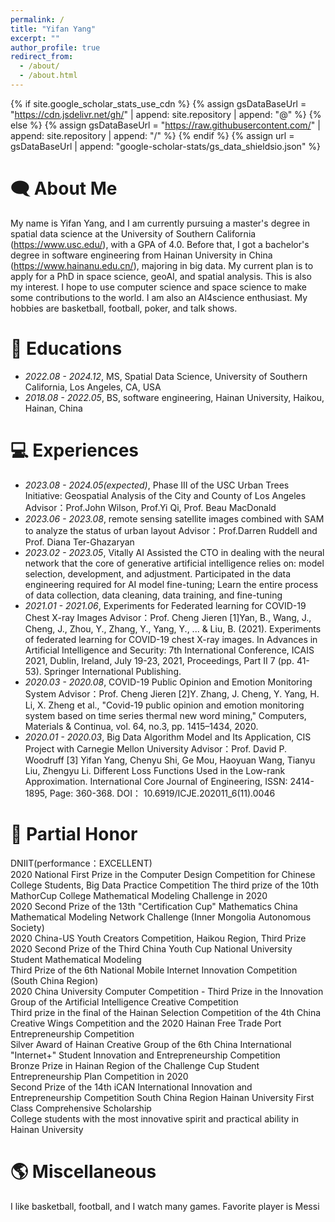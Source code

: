```yaml
---
permalink: /
title: "Yifan Yang"
excerpt: ""
author_profile: true
redirect_from: 
  - /about/
  - /about.html
---
```


{% if site.google_scholar_stats_use_cdn %}
{% assign gsDataBaseUrl = "https://cdn.jsdelivr.net/gh/" | append: site.repository | append: "@" %}
{% else %}
{% assign gsDataBaseUrl = "https://raw.githubusercontent.com/" | append: site.repository | append: "/" %}
{% endif %}
{% assign url = gsDataBaseUrl | append: "google-scholar-stats/gs_data_shieldsio.json" %}

<span class='anchor' id='about-me'></span>

# 🗨 About Me
My name is Yifan Yang, and I am currently pursuing a master's degree in spatial data science at the University of Southern California (https://www.usc.edu/), with a GPA of 4.0. Before that, I got a bachelor's degree in software engineering from Hainan University in China (https://www.hainanu.edu.cn/), majoring in big data. My current plan is to apply for a PhD in space science, geoAI, and spatial analysis. This is also my interest. I hope to use computer science and space science to make some contributions to the world. I am also an AI4science enthusiast. My hobbies are basketball, football, poker, and talk shows.

# 📖 Educations
- *2022.08 - 2024.12*, MS, Spatial Data Science, University of Southern California, Los Angeles, CA, USA
- *2018.08 - 2022.05*, BS, software engineering, Hainan University, Haikou, Hainan, China

# 💻 Experiences
- *2023.08 - 2024.05(expected)*, Phase III of the USC Urban Trees Initiative: Geospatial Analysis of the City and County of Los Angeles
   Advisor：Prof.John Wilson, Prof.Yi Qi, Prof. Beau MacDonald
- *2023.06 - 2023.08*, remote sensing satellite images combined with SAM to analyze the status of urban layout
   Advisor：Prof.Darren Ruddell and Prof. Diana Ter-Ghazaryan
- *2023.02 - 2023.05*, Vitally AI
   Assisted the CTO in dealing with the neural network that the core of generative artificial intelligence relies on: model selection, development, and adjustment.
   Participated in the data engineering required for AI model fine-tuning; Learn the entire process of data collection, data cleaning, data training, and fine-tuning
- *2021.01 - 2021.06*, Experiments for Federated learning for COVID-19 Chest X-ray Images
   Advisor：Prof. Cheng Jieren
[1]Yan, B., Wang, J., Cheng, J., Zhou, Y., Zhang, Y., Yang, Y., ... & Liu, B. (2021). Experiments of federated learning for COVID-19 chest X-ray images. In Advances in Artificial Intelligence and Security: 7th International Conference, ICAIS 2021, Dublin, Ireland, July 19-23, 2021, Proceedings, Part II 7 (pp. 41-53). Springer International Publishing.
- *2020.03 - 2020.08*, COVID-19 Public Opinion and Emotion Monitoring System
   Advisor：Prof. Cheng Jieren
[2]Y. Zhang, J. Cheng, Y. Yang, H. Li, X. Zheng et al., "Covid-19 public opinion and emotion monitoring system based on time series thermal new word mining," Computers, Materials & Continua, vol. 64, no.3, pp. 1415–1434, 2020.
- *2020.01 - 2020.03*, Big Data Algorithm Model and Its Application, CIS Project with Carnegie Mellon University
   Advisor：Prof. David P. Woodruff
[3] Yifan Yang, Chenyu Shi, Ge Mou, Haoyuan Wang, Tianyu Liu, Zhengyu Li. Different Loss Functions Used in the Low-rank Approximation. International Core Journal of Engineering, ISSN: 2414-1895, Page: 360-368. DOI： 10.6919/ICJE.202011_6(11).0046

# 👑 Partial Honor
DNIIT(performance：EXCELLENT)                                                                                                                                              
2020 National First Prize in the Computer Design Competition for Chinese College Students, Big Data Practice Competition                                                      The third prize of the 10th MathorCup College Mathematical Modeling Challenge in 2020                               
2020 Second Prize of the 13th "Certification Cup" Mathematics China Mathematical Modeling Network Challenge (Inner Mongolia Autonomous Society)                               
2020 China-US Youth Creators Competition, Haikou Region, Third Prize                                                        
2020 Second Prize of the Third China Youth Cup National University Student Mathematical Modeling           
Third Prize of the 6th National Mobile Internet Innovation Competition (South China Region)                           
2020 China University Computer Competition - Third Prize in the Innovation Group of the Artificial Intelligence
Creative Competition                                                                                                                                              
Third prize in the final of the Hainan Selection Competition of the 4th China Creative Wings Competition and the
2020 Hainan Free Trade Port Entrepreneurship Competition                                                                                
Silver Award of Hainan Creative Group of the 6th China International "Internet+" Student Innovation and
Entrepreneurship Competition                                                                                                                              
Bronze Prize in Hainan Region of the Challenge Cup Student Entrepreneurship Plan Competition in 2020       
Second Prize of the 14th iCAN International Innovation and Entrepreneurship Competition South China Region
Hainan University First Class Comprehensive Scholarship                                                                                   
College students with the most innovative spirit and practical ability in Hainan University                               

# 🌎 Miscellaneous
[comment]: <> ( I am recording some of my works and thoughts in form of blog.)
I like basketball, football, and I watch many games. Favorite player is Messi


<body>
       <script type="text/javascript" id="clstr_globe" src="//clustrmaps.com/globe.js?d=ew9JD5D1fDG0V7A7Uc0mx-mp4-J3v9AA6jUiCkkFMXA"></script>
</body>
